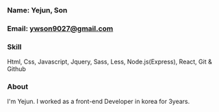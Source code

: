### Name: Yejun, Son
### Email: ywson9027@gmail.com
### Skill
 Html, Css, Javascript, Jquery, Sass, Less, Node.js(Express), React, Git & Github<br />
### About
 I'm Yejun. I worked as a front-end Developer in korea for 3years.<br />
 
<!--
### Hi there 👋
**sonyejun/sonyejun** is a ✨ _special_ ✨ repository because its `README.md` (this file) appears on your GitHub profile.

Here are some ideas to get you started:

- 🔭 I’m currently working on ...
- 🌱 I’m currently learning ...
- 👯 I’m looking to collaborate on ...
- 🤔 I’m looking for help with ...
- 💬 Ask me about ...
- 📫 How to reach me: ...
- 😄 Pronouns: ...
- ⚡ Fun fact: ...
-->
